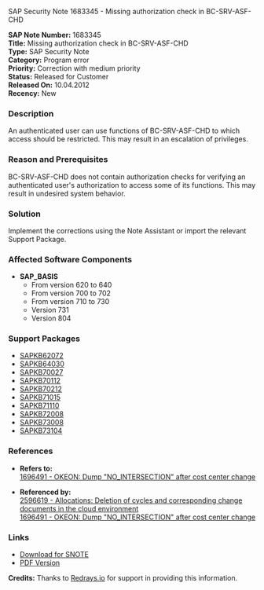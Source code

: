 SAP Security Note 1683345 - Missing authorization check in BC-SRV-ASF-CHD

**SAP Note Number:** 1683345  
**Title:** Missing authorization check in BC-SRV-ASF-CHD  
**Type:** SAP Security Note  
**Category:** Program error  
**Priority:** Correction with medium priority  
**Status:** Released for Customer  
**Released On:** 10.04.2012  
**Recency:** New  

### Description
An authenticated user can use functions of BC-SRV-ASF-CHD to which access should be restricted. This may result in an escalation of privileges.

### Reason and Prerequisites
BC-SRV-ASF-CHD does not contain authorization checks for verifying an authenticated user's authorization to access some of its functions. This may result in undesired system behavior.

### Solution
Implement the corrections using the Note Assistant or import the relevant Support Package.

### Affected Software Components
- **SAP_BASIS**
  - From version 620 to 640
  - From version 700 to 702
  - From version 710 to 730
  - Version 731
  - Version 804

### Support Packages
- [SAPKB62072](https://me.sap.com/supportpackage/SAPKB62072)
- [SAPKB64030](https://me.sap.com/supportpackage/SAPKB64030)
- [SAPKB70027](https://me.sap.com/supportpackage/SAPKB70027)
- [SAPKB70112](https://me.sap.com/supportpackage/SAPKB70112)
- [SAPKB70212](https://me.sap.com/supportpackage/SAPKB70212)
- [SAPKB71015](https://me.sap.com/supportpackage/SAPKB71015)
- [SAPKB71110](https://me.sap.com/supportpackage/SAPKB71110)
- [SAPKB72008](https://me.sap.com/supportpackage/SAPKB72008)
- [SAPKB73008](https://me.sap.com/supportpackage/SAPKB73008)
- [SAPKB73104](https://me.sap.com/supportpackage/SAPKB73104)

### References
- **Refers to:**  
  [1696491 - OKEON: Dump "NO_INTERSECTION" after cost center change](https://me.sap.com/notes/1696491)

- **Referenced by:**  
  [2596619 - Allocations: Deletion of cycles and corresponding change documents in the cloud environment](https://me.sap.com/notes/2596619)  
  [1696491 - OKEON: Dump "NO_INTERSECTION" after cost center change](https://me.sap.com/notes/1696491)

### Links
- [Download for SNOTE](https://notesdownloads.sap.com/note/0040000009998482017)
- [PDF Version](https://userapps.support.sap.com/sap/support/sfm/notes/print/0001683345?language=en-US&token=37EC58AF64E2AE6B2DDA0A19DE7570A1)

**Credits:** Thanks to [Redrays.io](https://redrays.io) for support in providing this information.